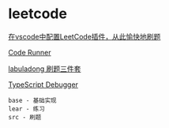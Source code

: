# leetcode

[在vscode中配置LeetCode插件，从此愉快地刷题](https://www.cnblogs.com/techflow/p/12590795.html)

[Code Runner](https://marketplace.visualstudio.com/items?itemName=formulahendry.code-runner)

[labuladong 刷题三件套](https://mp.weixin.qq.com/s/X-fE9sR4BLi6T9pn7xP4pg)

[TypeScript Debugger](https://marketplace.visualstudio.com/items?itemName=kakumei.ts-debug)

```
base - 基础实现
lear - 练习
src - 刷题
```